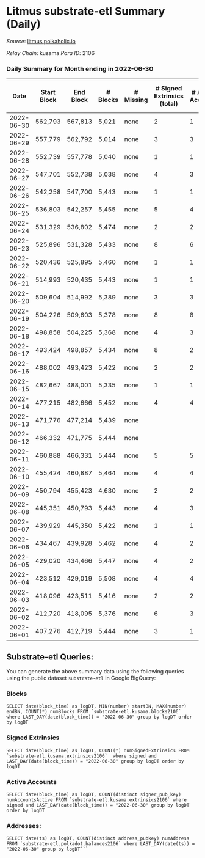 # Litmus substrate-etl Summary (Daily)

_Source_: [litmus.polkaholic.io](https://litmus.polkaholic.io)

*Relay Chain*: kusama
*Para ID*: 2106



### Daily Summary for Month ending in 2022-06-30


| Date | Start Block | End Block | # Blocks | # Missing | # Signed Extrinsics (total) | # Active Accounts | # Addresses with Balances | # Events | # Transfers | # XCM Transfers In | # XCM Transfers Out |
| ---- | ----------- | --------- | -------- | --------- | --------------------------- | ----------------- | ------------------------- | -------- | ----------- | ------------------ | ------------------- |
| 2022-06-30 | 562,793 | 567,813 | 5,021 | none  | 2 | 1 | 3,831 | 10,055 |   |   |   |
| 2022-06-29 | 557,779 | 562,792 | 5,014 | none  | 3 | 3 | 3,831 | 10,045 |   |   |   |
| 2022-06-28 | 552,739 | 557,778 | 5,040 | none  | 1 | 1 | 3,831 | 10,090 |   |   |   |
| 2022-06-27 | 547,701 | 552,738 | 5,038 | none  | 4 | 3 | 3,831 | 10,098 |   |   |   |
| 2022-06-26 | 542,258 | 547,700 | 5,443 | none  | 1 | 1 | 3,831 | 10,894 |   |   |   |
| 2022-06-25 | 536,803 | 542,257 | 5,455 | none  | 5 | 4 | 3,831 | 10,935 |   |   |   |
| 2022-06-24 | 531,329 | 536,802 | 5,474 | none  | 2 | 2 | 3,831 | 10,961 |   |   |   |
| 2022-06-23 | 525,896 | 531,328 | 5,433 | none  | 8 | 6 | 3,831 | 10,906 |   |   |   |
| 2022-06-22 | 520,436 | 525,895 | 5,460 | none  | 1 | 1 | 3,831 | 10,927 |   |   |   |
| 2022-06-21 | 514,993 | 520,435 | 5,443 | none  | 1 | 1 | 3,831 | 10,894 |   |   |   |
| 2022-06-20 | 509,604 | 514,992 | 5,389 | none  | 3 | 3 | 3,831 | 10,796 |   |   |   |
| 2022-06-19 | 504,226 | 509,603 | 5,378 | none  | 8 | 8 | 3,831 | 10,798 |   |   |   |
| 2022-06-18 | 498,858 | 504,225 | 5,368 | none  | 4 | 3 | 3,831 | 10,761 |   |   |   |
| 2022-06-17 | 493,424 | 498,857 | 5,434 | none  | 8 | 2 | 3,831 | 10,905 |   |   |   |
| 2022-06-16 | 488,002 | 493,423 | 5,422 | none  | 2 | 2 | 3,831 | 10,857 |   |   |   |
| 2022-06-15 | 482,667 | 488,001 | 5,335 | none  | 1 | 1 | 3,831 | 10,677 |   |   |   |
| 2022-06-14 | 477,215 | 482,666 | 5,452 | none  | 4 | 4 | 3,831 | 10,925 |   |   |   |
| 2022-06-13 | 471,776 | 477,214 | 5,439 | none  |  |  | 3,831 | 10,881 |   |   |   |
| 2022-06-12 | 466,332 | 471,775 | 5,444 | none  |  |  | 3,831 | 10,891 |   |   |   |
| 2022-06-11 | 460,888 | 466,331 | 5,444 | none  | 5 | 5 | 3,831 | 10,920 |   |   |   |
| 2022-06-10 | 455,424 | 460,887 | 5,464 | none  | 4 | 4 | 3,830 | 10,951 |   |   |   |
| 2022-06-09 | 450,794 | 455,423 | 4,630 | none  | 2 | 2 | 3,830 | 9,275 |   |   |   |
| 2022-06-08 | 445,351 | 450,793 | 5,443 | none  | 4 | 3 | 3,830 | 10,908 |   |   |   |
| 2022-06-07 | 439,929 | 445,350 | 5,422 | none  | 1 | 1 | 3,830 | 10,855 |   |   |   |
| 2022-06-06 | 434,467 | 439,928 | 5,462 | none  | 4 | 2 | 3,830 | 10,951 |   |   |   |
| 2022-06-05 | 429,020 | 434,466 | 5,447 | none  | 4 | 2 | 3,830 | 10,914 |   |   |   |
| 2022-06-04 | 423,512 | 429,019 | 5,508 | none  | 4 | 4 | 3,830 | 11,039 |   |   |   |
| 2022-06-03 | 418,096 | 423,511 | 5,416 | none  | 2 | 2 | 3,830 | 10,846 |   |   |   |
| 2022-06-02 | 412,720 | 418,095 | 5,376 | none  | 6 | 3 | 3,830 | 10,793 |   |   |   |
| 2022-06-01 | 407,276 | 412,719 | 5,444 | none  | 3 | 1 | 3,827 | 10,904 |   |   |   |

## Substrate-etl Queries:
You can generate the above summary data using the following queries using the public dataset `substrate-etl` in Google BigQuery:


### Blocks
```
SELECT date(block_time) as logDT, MIN(number) startBN, MAX(number) endBN, COUNT(*) numBlocks FROM `substrate-etl.kusama.blocks2106`  where LAST_DAY(date(block_time)) = "2022-06-30" group by logDT order by logDT
```


### Signed Extrinsics
```
SELECT date(block_time) as logDT, COUNT(*) numSignedExtrinsics FROM `substrate-etl.kusama.extrinsics2106`  where signed and LAST_DAY(date(block_time)) = "2022-06-30" group by logDT order by logDT
```


### Active Accounts
```
SELECT date(block_time) as logDT, COUNT(distinct signer_pub_key) numAccountsActive FROM `substrate-etl.kusama.extrinsics2106` where signed and LAST_DAY(date(block_time)) = "2022-06-30" group by logDT order by logDT
```


### Addresses:
```
SELECT date(ts) as logDT, COUNT(distinct address_pubkey) numAddress FROM `substrate-etl.polkadot.balances2106` where LAST_DAY(date(ts)) = "2022-06-30" group by logDT```

